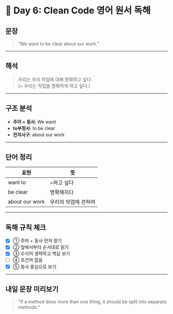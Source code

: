 # 📘 Day 6: Clean Code 영어 원서 독해

## 문장

> “We want to be clear about our work.”

---

## 해석

> 우리는 우리 작업에 대해 명확하고 싶다.  
> (= 우리는 작업을 명확하게 하고 싶다.)

---

## 구조 분석

- **주어 + 동사**: We want
- **to부정사**: to be clear
- **전치사구**: about our work

---

## 단어 정리

| 표현           | 뜻                   |
| -------------- | -------------------- |
| want to        | ~하고 싶다           |
| be clear       | 명확해지다           |
| about our work | 우리의 작업에 관하여 |

---

## 독해 규칙 체크

- [x] ① 주어 + 동사 먼저 찾기
- [x] ② 앞에서부터 순서대로 읽기
- [x] ③ 수식어 생략하고 핵심 보기
- [ ] ④ 조건어 없음
- [x] ⑤ 동사 중심으로 보기

---

## 내일 문장 미리보기

> "If a method does more than one thing, it should be split into separate methods."
